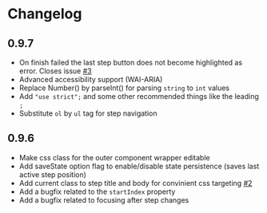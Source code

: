 # Changelog

## 0.9.7

- On finish failed the last step button does not become highlighted as error. Closes issue [#3](https://github.com/rstaib/jquery-steps/issues/3)
- Advanced accessibility support (WAI-ARIA)
- Replace Number() by parseInt() for parsing `string` to `int` values
- Add `"use strict";` and some other recommended things like the leading `;`
- Substitute `ol` by `ul` tag for step navigation

## 0.9.6

- Make css class for the outer component wrapper editable
- Add saveState option flag to enable/disable state persistence (saves last active step position)
- Add current class to step title and body for convinient css targeting [#2](https://github.com/rstaib/jquery-steps/issues/2)
- Add a bugfix related to the `startIndex` property
- Add a bugfix related to focusing after step changes
